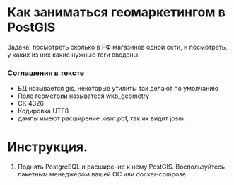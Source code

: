 # Как заниматься геомаркетингом в PostGIS

Задача: посмотреть сколько в РФ магазинов одной сети, и посмотреть, у каких из них какие нужные теги введены.

### Соглашения в тексте

* БД называется gis, некоторые утилиты так делают по умолчанию
* Поле геометрии называтеся wkb_geometry
* СК 4326
* Кодировка UTF8
* дампы имеют расширение .osm.pbf, так их видит josm.

# Инструкция.
1. Поднять PostgreSQL и расширение к нему PostGIS. Воспользуйтесь пакетным менеджером вашей ОС или docker-compose.
